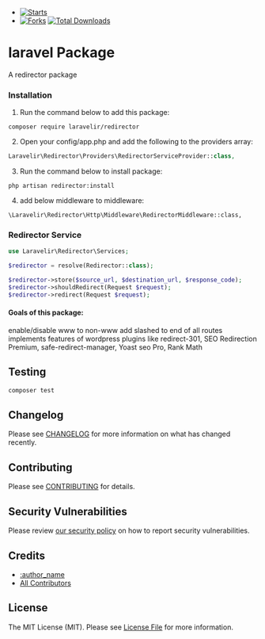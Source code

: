 - [![Starts](https://img.shields.io/github/stars/laravelir/redirector?style=flat&logo=github)](https://github.com/laravelir/redirector/forks)
- [![Forks](https://img.shields.io/github/forks/laravelir/redirector?style=flat&logo=github)](https://github.com/laravelir/redirector/stargazers)
  [![Total Downloads](https://img.shields.io/packagist/dt/laravelir/laravel-.svg?style=flat-square)](https://packagist.org/packages/laravelir/laravel-)


# laravel Package

A redirector package

### Installation

1. Run the command below to add this package:

```
composer require laravelir/redirector
```

2. Open your config/app.php and add the following to the providers array:

```php
Laravelir\Redirector\Providers\RedirectorServiceProvider::class,
```

3. Run the command below to install package:

```
php artisan redirector:install
```

4. add below middleware to middleware:

```
\Laravelir\Redirector\Http\Middleware\RedirectorMiddleware::class,
```

### Redirector Service

```php
use Laravelir\Redirector\Services;

$redirector = resolve(Redirector::class);

$redirector->store($source_url, $destination_url, $response_code);
$redirector->shouldRedirect(Request $request);
$redirector->redirect(Request $request);
```

#### Goals of this package:
enable/disable www to non-www
add slashed to end of all routes
implements features of wordpress plugins like redirect-301, SEO Redirection Premium, safe-redirect-manager, Yoast seo Pro,  Rank Math  

## Testing

```bash
composer test
```

## Changelog

Please see [CHANGELOG](CHANGELOG.md) for more information on what has changed recently.

## Contributing

Please see [CONTRIBUTING](.github/CONTRIBUTING.md) for details.

## Security Vulnerabilities

Please review [our security policy](../../security/policy) on how to report security vulnerabilities.

## Credits

- [:author_name](https://github.com/:author_username)
- [All Contributors](../../contributors)

## License

The MIT License (MIT). Please see [License File](LICENSE.md) for more information.

